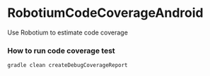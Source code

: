 # RobotiumCodeCoverageAndroid
Use Robotium to estimate code coverage

### How to run code coverage test


```
gradle clean createDebugCoverageReport
```
